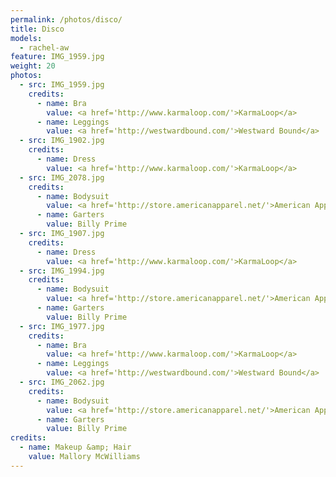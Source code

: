 ```yaml
---
permalink: /photos/disco/
title: Disco
models:
  - rachel-aw
feature: IMG_1959.jpg
weight: 20
photos:
  - src: IMG_1959.jpg
    credits:
      - name: Bra
        value: <a href='http://www.karmaloop.com/'>KarmaLoop</a>
      - name: Leggings
        value: <a href='http://westwardbound.com/'>Westward Bound</a>
  - src: IMG_1902.jpg
    credits:
      - name: Dress
        value: <a href='http://www.karmaloop.com/'>KarmaLoop</a>
  - src: IMG_2078.jpg
    credits:
      - name: Bodysuit
        value: <a href='http://store.americanapparel.net/'>American Apparel</a>
      - name: Garters
        value: Billy Prime
  - src: IMG_1907.jpg
    credits:
      - name: Dress
        value: <a href='http://www.karmaloop.com/'>KarmaLoop</a>
  - src: IMG_1994.jpg
    credits:
      - name: Bodysuit
        value: <a href='http://store.americanapparel.net/'>American Apparel</a>
      - name: Garters
        value: Billy Prime
  - src: IMG_1977.jpg
    credits:
      - name: Bra
        value: <a href='http://www.karmaloop.com/'>KarmaLoop</a>
      - name: Leggings
        value: <a href='http://westwardbound.com/'>Westward Bound</a>
  - src: IMG_2062.jpg
    credits:
      - name: Bodysuit
        value: <a href='http://store.americanapparel.net/'>American Apparel</a>
      - name: Garters
        value: Billy Prime
credits:
  - name: Makeup &amp; Hair
    value: Mallory McWilliams
---
```

